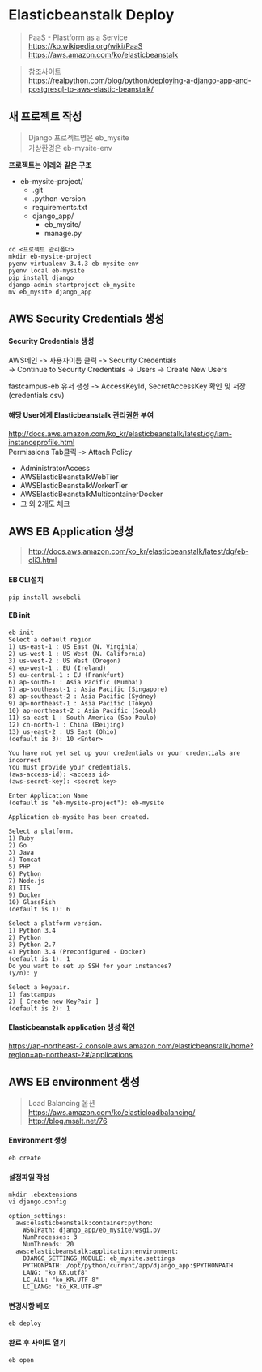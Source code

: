 # Elasticbeanstalk Deploy

> PaaS - Plastform as a Service  
> <https://ko.wikipedia.org/wiki/PaaS>  
> <https://aws.amazon.com/ko/elasticbeanstalk>  

> 참조사이트  
> <https://realpython.com/blog/python/deploying-a-django-app-and-postgresql-to-aws-elastic-beanstalk/>

## 새 프로젝트 작성

> Django 프로젝트명은 eb_mysite  
> 가상환경은 eb-mysite-env


**프로젝트는 아래와 같은 구조**

- eb-mysite-project/
	- .git
	- .python-version
	- requirements.txt
	- django_app/
		- eb_mysite/
		- manage.py


```
cd <프로젝트 관리폴더>
mkdir eb-mysite-project
pyenv virtualenv 3.4.3 eb-mysite-env
pyenv local eb-mysite
pip install django
django-admin startproject eb_mysite
mv eb_mysite django_app
```

## AWS Security Credentials 생성

#### Security Credentials 생성
AWS메인 -> 사용자이름 클릭 -> Security Credentials  
-> Continue to Security Credentials -> Users -> Create New Users

fastcampus-eb 유저 생성 -> AccessKeyId, SecretAccessKey 확인 및 저장 (credentials.csv)

#### 해당 User에게 Elasticbeanstalk 관리권한 부여
<http://docs.aws.amazon.com/ko_kr/elasticbeanstalk/latest/dg/iam-instanceprofile.html>  
Permissions Tab클릭 -> Attach Policy

- AdministratorAccess
- AWSElasticBeanstalkWebTier
- AWSElasticBeanstalkWorkerTier
- AWSElasticBeanstalkMulticontainerDocker
- 그 외 2개도 체크



## AWS EB Application 생성

> <http://docs.aws.amazon.com/ko_kr/elasticbeanstalk/latest/dg/eb-cli3.html>


#### EB CLI설치

```
pip install awsebcli
```

#### EB init

```
eb init
Select a default region
1) us-east-1 : US East (N. Virginia)
2) us-west-1 : US West (N. California)
3) us-west-2 : US West (Oregon)
4) eu-west-1 : EU (Ireland)
5) eu-central-1 : EU (Frankfurt)
6) ap-south-1 : Asia Pacific (Mumbai)
7) ap-southeast-1 : Asia Pacific (Singapore)
8) ap-southeast-2 : Asia Pacific (Sydney)
9) ap-northeast-1 : Asia Pacific (Tokyo)
10) ap-northeast-2 : Asia Pacific (Seoul)
11) sa-east-1 : South America (Sao Paulo)
12) cn-north-1 : China (Beijing)
13) us-east-2 : US East (Ohio)
(default is 3): 10 <Enter>

You have not yet set up your credentials or your credentials are incorrect 
You must provide your credentials.
(aws-access-id): <access id>
(aws-secret-key): <secret key>

Enter Application Name
(default is "eb-mysite-project"): eb-mysite

Application eb-mysite has been created.

Select a platform.
1) Ruby
2) Go
3) Java
4) Tomcat
5) PHP
6) Python
7) Node.js
8) IIS
9) Docker
10) GlassFish
(default is 1): 6

Select a platform version.
1) Python 3.4
2) Python
3) Python 2.7
4) Python 3.4 (Preconfigured - Docker)
(default is 1): 1
Do you want to set up SSH for your instances?
(y/n): y

Select a keypair.
1) fastcampus
2) [ Create new KeyPair ]
(default is 2): 1
```

#### Elasticbeanstalk application 생성 확인

<https://ap-northeast-2.console.aws.amazon.com/elasticbeanstalk/home?region=ap-northeast-2#/applications>


## AWS EB environment 생성

> Load Balancing 옵션  
> <https://aws.amazon.com/ko/elasticloadbalancing/>  
> <http://blog.msalt.net/76>

#### Environment 생성

```
eb create
```

#### 설정파일 작성

```
mkdir .ebextensions
vi django.config

option_settings:
  aws:elasticbeanstalk:container:python:
    WSGIPath: django_app/eb_mysite/wsgi.py
    NumProcesses: 3
    NumThreads: 20
  aws:elasticbeanstalk:application:environment:
    DJANGO_SETTINGS_MODULE: eb_mysite.settings
    PYTHONPATH: /opt/python/current/app/django_app:$PYTHONPATH
    LANG: "ko_KR.utf8"
    LC_ALL: "ko_KR.UTF-8"
    LC_LANG: "ko_KR.UTF-8"
```

#### 변경사항 배포

```
eb deploy
```

#### 완료 후 사이트 열기

```
eb open
```